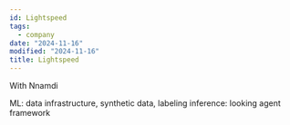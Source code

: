 ```yaml
---
id: Lightspeed
tags:
  - company
date: "2024-11-16"
modified: "2024-11-16"
title: Lightspeed
---
```


With Nnamdi

ML: data infrastructure, synthetic data, labeling
inference: looking
agent framework
